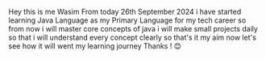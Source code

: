 Hey this is me Wasim From today 26th September 2024 i have started learning Java Language as my Primary Language
for my tech career so from now i will master core concepts of java 
i will make small projects daily so that i will understand every concept clearly 
so that's it my aim now let's see how it will went my learning journey 
Thanks ! 😊
